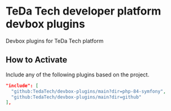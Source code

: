 # TeDa Tech developer platform devbox plugins

Devbox plugins for TeDa Tech platform

## How to Activate
Include any of the following plugins based on the project.

```json
"include": [
  "github:TedaTech/devbox-plugins/main?dir=php-84-symfony",
  "github:TedaTech/devbox-plugins/main?dir=github"
],
```
